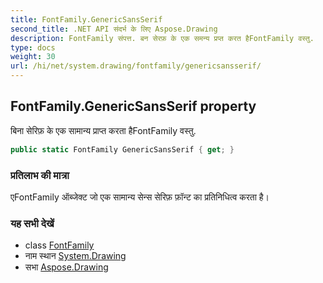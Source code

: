 ```yaml
---
title: FontFamily.GenericSansSerif
second_title: .NET API संदर्भ के लिए Aspose.Drawing
description: FontFamily संपत्त. बन सेरफ़ के एक समन्य प्रप्त करत हैFontFamily वस्तु.
type: docs
weight: 30
url: /hi/net/system.drawing/fontfamily/genericsansserif/
---
```

## FontFamily.GenericSansSerif property

बिना सेरिफ़ के एक सामान्य प्राप्त करता हैFontFamily वस्तु.

```csharp
public static FontFamily GenericSansSerif { get; }
```

### प्रतिलाभ की मात्रा

एFontFamily ऑब्जेक्ट जो एक सामान्य सेन्स सेरिफ़ फ़ॉन्ट का प्रतिनिधित्व करता है।

### यह सभी देखें

* class [FontFamily](../)
* नाम स्थान [System.Drawing](../../fontfamily/)
* सभा [Aspose.Drawing](../../../)


